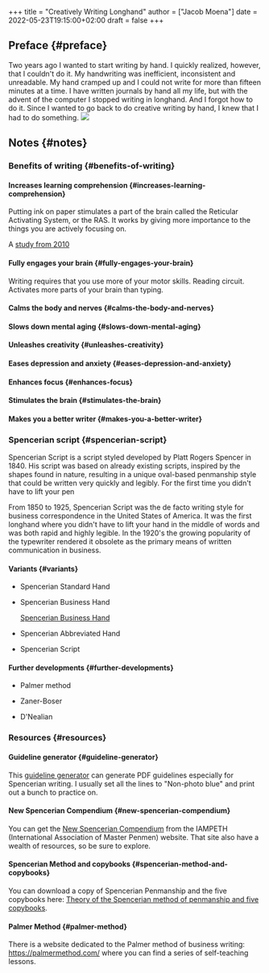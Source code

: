 +++
title = "Creatively Writing Longhand"
author = ["Jacob Moena"]
date = 2022-05-23T19:15:00+02:00
draft = false
+++

## Preface {#preface}

Two years ago I wanted to start writing by hand.  I quickly realized, however, that I couldn't do it.  My handwriting was inefficient, inconsistent and unreadable.  My hand cramped up and I could not write for more than fifteen minutes at a time.
    I have written journals by hand all my life, but with the advent of the computer I stopped writing in longhand.  And I forgot how to do it.  Since I wanted to go back to do creative writing by hand, I knew that I had to do something.
![](longhand/Palmer_Method_alphabet.jpg)


## Notes {#notes}


### Benefits of writing {#benefits-of-writing}


#### Increases learning comprehension {#increases-learning-comprehension}

Putting ink on paper stimulates a part of the brain called the Reticular Activating System, or the RAS.  It works by giving more importance to the things you are actively focusing on.

A [study from 2010](https://www.wsj.com/articles/SB10001424052748704631504575531932754922518)


#### Fully engages your brain {#fully-engages-your-brain}

Writing requires that you use more of your motor skills.  Reading circuit.  Activates more parts of your brain than typing.


#### Calms the body and nerves {#calms-the-body-and-nerves}


#### Slows down mental aging {#slows-down-mental-aging}


#### Unleashes creativity {#unleashes-creativity}


#### Eases depression and anxiety {#eases-depression-and-anxiety}


#### Enhances focus {#enhances-focus}


#### Stimulates the brain {#stimulates-the-brain}


#### Makes you a better writer {#makes-you-a-better-writer}


### Spencerian script {#spencerian-script}

Spencerian Script is a script styled developed by Platt Rogers Spencer in 1840.  His script was based on already existing scripts, inspired by the shapes found in nature, resulting in a unique oval-based penmanship style that could be written very quickly and legibly.  For the first time you didn't have to lift your pen

From 1850 to 1925, Spencerian Script was the de facto writing style for business correspondence in the United States of America.  It was the first longhand where you didn't have to lift your hand in the middle of words and was both rapid and highly legible.  In the 1920's the growing popularity of the typewriter rendered it obsolete as the primary means of written communication in business.


#### Variants {#variants}

<!--list-separator-->

-  Spencerian Standard Hand

<!--list-separator-->

-  Spencerian Business Hand

    [Spencerian Business Hand](longhand/SpencerianBusinessWriting.jpg)

<!--list-separator-->

-  Spencerian Abbreviated Hand

<!--list-separator-->

-  Spencerian Script


#### Further developments {#further-developments}

<!--list-separator-->

-  Palmer method

<!--list-separator-->

-  Zaner-Boser

<!--list-separator-->

-  D'Nealian


### Resources {#resources}


#### Guideline generator {#guideline-generator}

This [guideline generator](https://shipbrook.net/guidelines/) can generate PDF guidelines especially for Spencerian writing.  I usually set all the lines to  "Non-photo blue" and print out a bunch to practice on.


#### New Spencerian Compendium {#new-spencerian-compendium}

You can get the [New Spencerian Compendium](https://www.iampeth.com/pdf/new-spencerian-compendium/) from the IAMPETH (International Association of Master Penmen) website. That site also have a wealth of resources, so be sure to explore.


#### Spencerian Method and copybooks {#spencerian-method-and-copybooks}

You can download a copy of Spencerian Penmanship and the five copybooks here: [Theory of the Spencerian method of penmanship and five copybooks](https://www.docdroid.net/oxwk/theory-of-the-spencerian-method-of-papractical-penmanship-and-five-copybooks.pdf).


#### Palmer Method {#palmer-method}

There is a website dedicated to the Palmer method of business writing: <https://palmermethod.com/> where you can find a series of self-teaching lessons.
